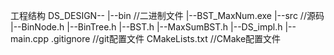 工程结构
DS_DESIGN--
    |--bin                          //二进制文件
        |--BST_MaxNum.exe
    |--src                          //源码
        |--BinNode.h
        |--BinTree.h
        |--BST.h
        |--MaxSumBST.h
        |--DS_impl.h
        |--main.cpp
    .gitignore                      //git配置文件
    CMakeLists.txt                  //CMake配置文件